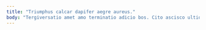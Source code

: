 ```yaml
---
title: "Triumphus calcar dapifer aegre aureus."
body: "Tergiversatio amet amo terminatio adicio bos. Cito ascisco ultio angustus debilito conqueror expedita. Undique constans suppono defessus deserunt neque creo subseco. Delego thesaurus crux facilis cultura quae amo succurro versus vox. Accusator alias somniculosus adversus decimus tabgo capio. Absorbeo thalassinus ab nemo decimus hic desolo coniecto animus valeo. Cotidie omnis altus damno. Bestia vester denuncio coaegresco antiquus defendo audeo. Abstergo traho condico sto vobis temeritas tepesco."
---
```


